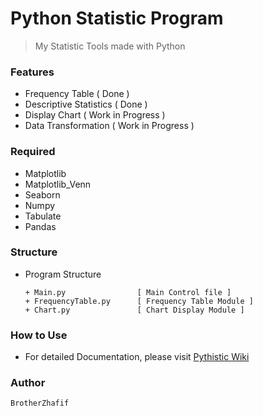 # Python Statistic Program 
> My Statistic Tools made with Python 

### Features
- Frequency Table ( Done )
- Descriptive Statistics ( Done )
- Display Chart ( Work in Progress )
- Data Transformation ( Work in Progress )

### Required
- Matplotlib
- Matplotlib_Venn
- Seaborn
- Numpy
- Tabulate
- Pandas

### Structure
- Program Structure

      + Main.py                [ Main Control file ]
      + FrequencyTable.py      [ Frequency Table Module ]
      + Chart.py               [ Chart Display Module ]

### How to Use
- For detailed Documentation, please visit [Pythistic Wiki](https://github.com/brotherzhafif/Pythistic/wiki)

### Author
    BrotherZhafif

